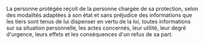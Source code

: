   
 La personne protégée reçoit de la personne chargée de sa protection, selon des modalités adaptées à son état et sans préjudice des informations que les tiers sont tenus de lui dispenser en vertu de la loi, toutes informations sur sa situation personnelle, les actes concernés, leur utilité, leur degré d'urgence, leurs effets et les conséquences d'un refus de sa part.  

  
